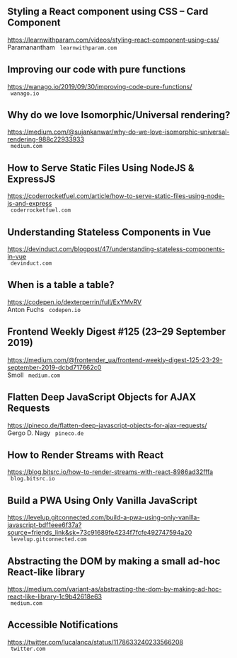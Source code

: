 ## Styling a React component using CSS – Card Component  
https://learnwithparam.com/videos/styling-react-component-using-css/  
Paramanantham ` learnwithparam.com`
  

## Improving our code with pure functions  
https://wanago.io/2019/09/30/improving-code-pure-functions/  
 ` wanago.io`
  

## Why do we love Isomorphic/Universal rendering?  
https://medium.com/@sujankanwar/why-do-we-love-isomorphic-universal-rendering-988c22933933  
 ` medium.com`
  

## How to Serve Static Files Using NodeJS & ExpressJS  
https://coderrocketfuel.com/article/how-to-serve-static-files-using-node-js-and-express  
 ` coderrocketfuel.com`
  

## Understanding Stateless Components in Vue  
https://devinduct.com/blogpost/47/understanding-stateless-components-in-vue  
 ` devinduct.com`
  

## When is a table a table?  
https://codepen.io/dexterperrin/full/ExYMvRV  
Anton Fuchs ` codepen.io`
  

## Frontend Weekly Digest #125 (23–29 September 2019)  
https://medium.com/@frontender_ua/frontend-weekly-digest-125-23-29-september-2019-dcbd717662c0  
Smoll ` medium.com`
  

## Flatten Deep JavaScript Objects for AJAX Requests  
https://pineco.de/flatten-deep-javascript-objects-for-ajax-requests/  
Gergo D. Nagy ` pineco.de`
  

## How to Render Streams with React  
https://blog.bitsrc.io/how-to-render-streams-with-react-8986ad32fffa  
 ` blog.bitsrc.io`
  

## Build a PWA Using Only Vanilla JavaScript  
https://levelup.gitconnected.com/build-a-pwa-using-only-vanilla-javascript-bdf1eee6f37a?source=friends_link&sk=73c91689fe4234f7fcfe492747594a20  
 ` levelup.gitconnected.com`
  

## Abstracting the DOM by making a small ad-hoc React-like library  
https://medium.com/variant-as/abstracting-the-dom-by-making-ad-hoc-react-like-library-1c9b42618e63  
 ` medium.com`
  

## Accessible Notifications  
https://twitter.com/lucalanca/status/1178633240233566208  
 ` twitter.com`
  

